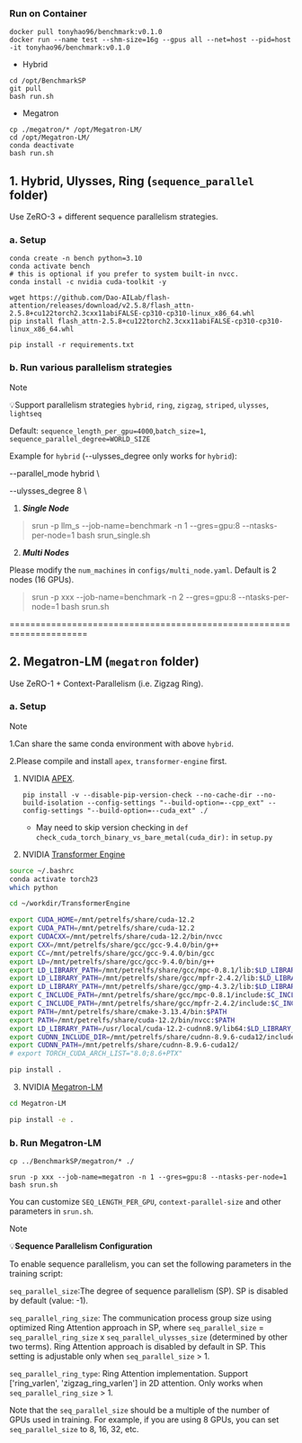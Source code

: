 <!-- <div align="center"> -->

### Run on Container

```shell
docker pull tonyhao96/benchmark:v0.1.0
docker run --name test --shm-size=16g --gpus all --net=host --pid=host -it tonyhao96/benchmark:v0.1.0
```

+ Hybrid

```shell
cd /opt/BenchmarkSP
git pull
bash run.sh
```

+ Megatron

```
cp ./megatron/* /opt/Megatron-LM/
cd /opt/Megatron-LM/
conda deactivate
bash run.sh
```


## 1. Hybrid, Ulysses, Ring (`sequence_parallel` folder)

Use ZeRO-3 + different sequence parallelism strategies.

### a. Setup

```shell
conda create -n bench python=3.10 
conda activate bench
# this is optional if you prefer to system built-in nvcc.
conda install -c nvidia cuda-toolkit -y

wget https://github.com/Dao-AILab/flash-attention/releases/download/v2.5.8/flash_attn-2.5.8+cu122torch2.3cxx11abiFALSE-cp310-cp310-linux_x86_64.whl
pip install flash_attn-2.5.8+cu122torch2.3cxx11abiFALSE-cp310-cp310-linux_x86_64.whl

pip install -r requirements.txt
```

### b. Run various parallelism strategies

> [!NOTE]
>  💡Support parallelism strategies
> `hybrid`, `ring`, `zigzag`, `striped`, `ulysses`, `lightseq`
>
> Default: `sequence_length_per_gpu=4000`,`batch_size=1`, `sequence_parallel_degree=WORLD_SIZE`
>
> Example for `hybrid` (--ulysses_degree only works for `hybrid`):
>
> --parallel_mode hybrid \
>
> --ulysses_degree 8 \


1. ***Single Node***

> srun -p llm_s --job-name=benchmark -n 1 --gres=gpu:8 --ntasks-per-node=1 bash srun_single.sh

2. ***Multi Nodes***

Please modify the `num_machines` in `configs/multi_node.yaml`. Default is 2 nodes (16 GPUs).

> srun -p xxx --job-name=benchmark -n 2 --gres=gpu:8 --ntasks-per-node=1 bash srun.sh

=====================================================================
## 2. Megatron-LM (`megatron` folder)

Use ZeRO-1 + Context-Parallelism (i.e. Zigzag Ring).


### a. Setup

> [!NOTE]
>
> 1.Can share the same conda environment with above `hybrid`.
>
> 2.Please compile and install `apex`, `transformer-engine` first.


1. NVIDIA [APEX](https://github.com/NVIDIA/apex).
   
   `pip install -v --disable-pip-version-check --no-cache-dir --no-build-isolation --config-settings "--build-option=--cpp_ext" --config-settings "--build-option=--cuda_ext" ./`

   + May need to skip version checking in `def check_cuda_torch_binary_vs_bare_metal(cuda_dir):` in `setup.py`

2. NVIDIA [Transformer Engine](https://github.com/NVIDIA/TransformerEngine)

```bash
source ~/.bashrc
conda activate torch23
which python

cd ~/workdir/TransformerEngine

export CUDA_HOME=/mnt/petrelfs/share/cuda-12.2
export CUDA_PATH=/mnt/petrelfs/share/cuda-12.2
export CUDACXX=/mnt/petrelfs/share/cuda-12.2/bin/nvcc
export CXX=/mnt/petrelfs/share/gcc/gcc-9.4.0/bin/g++
export CC=/mnt/petrelfs/share/gcc/gcc-9.4.0/bin/gcc
export LD=/mnt/petrelfs/share/gcc/gcc-9.4.0/bin/g++
export LD_LIBRARY_PATH=/mnt/petrelfs/share/gcc/mpc-0.8.1/lib:$LD_LIBRARY_PATH
export LD_LIBRARY_PATH=/mnt/petrelfs/share/gcc/mpfr-2.4.2/lib:$LD_LIBRARY_PATH
export LD_LIBRARY_PATH=/mnt/petrelfs/share/gcc/gmp-4.3.2/lib:$LD_LIBRARY_PATH
export C_INCLUDE_PATH=/mnt/petrelfs/share/gcc/mpc-0.8.1/include:$C_INCLUDE_PATH
export C_INCLUDE_PATH=/mnt/petrelfs/share/gcc/mpfr-2.4.2/include:$C_INCLUDE_PATH
export PATH=/mnt/petrelfs/share/cmake-3.13.4/bin:$PATH
export PATH=/mnt/petrelfs/share/cuda-12.2/bin/nvcc:$PATH
export LD_LIBRARY_PATH=/usr/local/cuda-12.2-cudnn8.9/lib64:$LD_LIBRARY_PATH
export CUDNN_INCLUDE_DIR=/mnt/petrelfs/share/cudnn-8.9.6-cuda12/include
export CUDNN_PATH=/mnt/petrelfs/share/cudnn-8.9.6-cuda12/
# export TORCH_CUDA_ARCH_LIST="8.0;8.6+PTX"

pip install .
```

3. NVIDIA [Megatron-LM](https://github.com/NVIDIA/Megatron-LM)


```bash
cd Megatron-LM

pip install -e .
```

### b. Run Megatron-LM

```shell
cp ../BenchmarkSP/megatron/* ./

srun -p xxx --job-name=megatron -n 1 --gres=gpu:8 --ntasks-per-node=1 bash srun.sh
```

You can customize `SEQ_LENGTH_PER_GPU`, `context-parallel-size` and other parameters in `srun.sh`.


> [!Note]
>  💡**Sequence Parallelism Configuration**
>
> To enable sequence parallelism, you can set the following parameters in the training script:
>
> `seq_parallel_size`:The degree of sequence parallelism (SP). SP is disabled by default (value: -1).
>
> `seq_parallel_ring_size`: The communication process group size using optimized Ring Attention approach in SP, where `seq_parallel_size` = `seq_parallel_ring_size` x `seq_parallel_ulysses_size` (determined by other two terms). Ring Attention approach is disabled by default in SP. This setting is adjustable only when `seq_parallel_size` > 1.
>
> `seq_parallel_ring_type`: Ring Attention implementation. Support ['ring_varlen', 'zigzag_ring_varlen'] in 2D attention. Only works when `seq_parallel_ring_size` > 1.
>
> Note that the `seq_parallel_size` should be a multiple of the number of GPUs used in training. For example, if you are using 8 GPUs, you can set `seq_parallel_size` to 8, 16, 32, etc.
